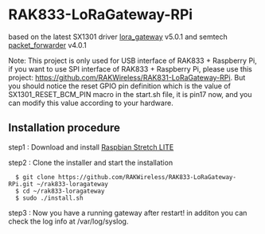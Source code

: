 # RAK833-LoRaGateway-RPi

based on the latest SX1301 driver [lora_gateway](https://github.com/Lora-net/lora_gateway) v5.0.1 and semtech [packet_forwarder](https://github.com/Lora-net/packet_forwarder) v4.0.1  

Note: This project is only used for USB interface of RAK833 + Raspberry Pi, if you want to use SPI interface of RAK833 + Raspberry Pi, please use this project:
https://github.com/RAKWireless/RAK831-LoRaGateway-RPi. But you should notice the reset GPIO pin definition which is the value of SX1301_RESET_BCM_PIN macro in the start.sh file, it is pin17 now, and you can modify this value according to your hardware.

##	Installation procedure

step1 : Download and install [Raspbian Stretch LITE](https://www.raspberrypi.org/downloads/raspbian/) 


step2 : Clone the installer and start the installation

      $ git clone https://github.com/RAKWireless/RAK833-LoRaGateway-RPi.git ~/rak833-loragateway
      $ cd ~/rak833-loragateway
      $ sudo ./install.sh

step3 : Now you have a running gateway after restart! in additon you can check the log info at /var/log/syslog.
